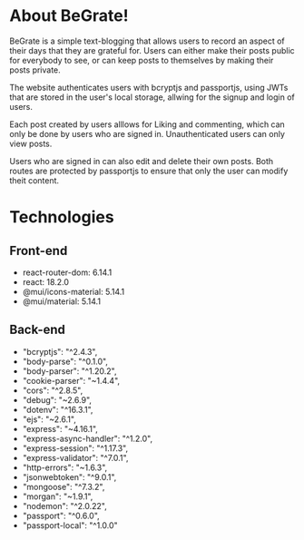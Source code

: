 # About BeGrate!
BeGrate is a simple text-blogging that allows users to record an aspect of their days that they are grateful for. Users can either make their posts public for everybody to see, or can keep posts to themselves by making their posts private.

The website authenticates users with bcryptjs and passportjs, using JWTs that are stored in the user's local storage, allwing for the signup and login of users.

Each post created by users alllows for Liking and commenting, which can only be done by users who are signed in. Unauthenticated users can only view posts. 

Users who are signed in can also edit and delete their own posts. Both routes are protected by passportjs to ensure that only the user can modify theit content.
# Technologies 
## Front-end
* react-router-dom: 6.14.1
* react: 18.2.0
* @mui/icons-material: 5.14.1
* @mui/material: 5.14.1

## Back-end
* "bcryptjs": "^2.4.3",
* "body-parse": "^0.1.0",
* "body-parser": "^1.20.2",
* "cookie-parser": "~1.4.4",
* "cors": "^2.8.5",
* "debug": "~2.6.9",
* "dotenv": "^16.3.1",
* "ejs": "~2.6.1",
* "express": "~4.16.1",
* "express-async-handler": "^1.2.0",
* "express-session": "^1.17.3",
* "express-validator": "^7.0.1",
* "http-errors": "~1.6.3",
* "jsonwebtoken": "^9.0.1",
* "mongoose": "^7.3.2",
* "morgan": "~1.9.1",
* "nodemon": "^2.0.22",
* "passport": "^0.6.0",
* "passport-local": "^1.0.0"
